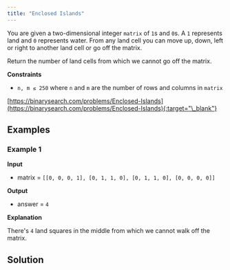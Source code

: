 ```yaml
---
title: "Enclosed Islands"
---
```


You are given a two-dimensional integer `matrix` of `1`s and `0`s. A `1` represents land and `0` represents water. From any land cell you can move up, down, left or right to another land cell or go off the matrix.

Return the number of land cells from which we cannot go off the matrix.

**Constraints**

- `n, m ≤ 250` where `n` and `m` are the number of rows and columns in `matrix`

[https://binarysearch.com/problems/Enclosed-Islands](https://binarysearch.com/problems/Enclosed-Islands){:target="\_blank"}

## Examples

### Example 1

**Input**

- matrix = `[[0, 0, 0, 1], [0, 1, 1, 0], [0, 1, 1, 0], [0, 0, 0, 0]]`

**Output**

- answer = `4`

**Explanation**

There's `4` land squares in the middle from which we cannot walk off the matrix.

## Solution

<script src="https://gist.github.com/yaeba/16da7be5123724fcf6eccc25581cef5a.js?file=Enclosed-Islands.cpp"></script>
